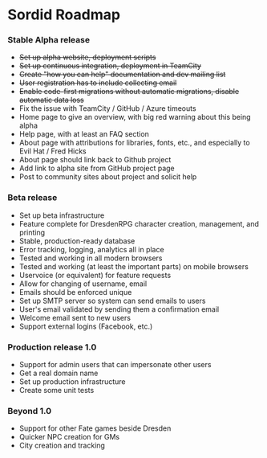 Sordid Roadmap
======
### Stable Alpha release
* ~~Set up alpha website, deployment scripts~~
* ~~Set up continuous integration, deployment in TeamCity~~
* ~~Create "how you can help" documentation and dev mailing list~~
* ~~User registration has to include collecting email~~
* ~~Enable code-first migrations without automatic migrations, disable automatic data loss~~
* Fix the issue with TeamCity / GitHub / Azure timeouts
* Home page to give an overview, with big red warning about this being alpha
* Help page, with at least an FAQ section
* About page with attributions for libraries, fonts, etc., and especially to Evil Hat / Fred Hicks
* About page should link back to Github project
* Add link to alpha site from GitHub project page
* Post to community sites about project and solicit help

### Beta release
* Set up beta infrastructure
* Feature complete for DresdenRPG character creation, management, and printing
* Stable, production-ready database
* Error tracking, logging, analytics all in place
* Tested and working in all modern browsers
* Tested and working (at least the important parts) on mobile browsers
* Uservoice (or equivalent) for feature requests
* Allow for changing of username, email
* Emails should be enforced unique
* Set up SMTP server so system can send emails to users
* User's email validated by sending them a confirmation email
* Welcome email sent to new users
* Support external logins (Facebook, etc.)

### Production release 1.0
* Support for admin users that can impersonate other users
* Get a real domain name
* Set up production infrastructure
* Create some unit tests

### Beyond 1.0
* Support for other Fate games beside Dresden
* Quicker NPC creation for GMs
* City creation and tracking
